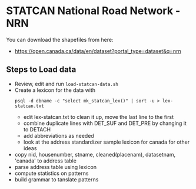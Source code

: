 # STATCAN National Road Network - NRN

You can download the shapefiles from here:
* https://open.canada.ca/data/en/dataset?portal_type=dataset&q=nrn

## Steps to Load data

* Review, edit and run ``load-statcan-data.sh``
* Create a lexicon for the data with
  ```
  psql -d dbname -c "select mk_statcan_lex()" | sort -u > lex-statcan.txt
  ```
  * edit lex-statcan.txt to clean it up, move the last line to the first
  * combine duplicate lines with DET_SUF and DET_PRE by changing it to DETACH
  * add abbreviations as needed
  * look at the address standardizer sample lexicon for canada for other ideas
* copy nid, housenumber, stname, cleaned(placenam), datasetnam, 'canada' to address table
* parse address table using lexicon
* compute statistics on patterns
* build grammar to tanslate patterns

